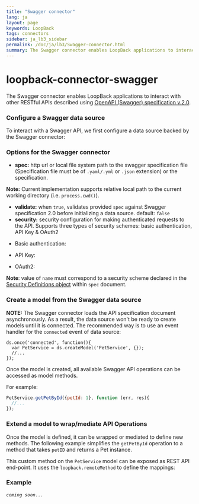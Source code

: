 ```yaml
---
title: "Swagger connector"
lang: ja
layout: page
keywords: LoopBack
tags: connectors
sidebar: ja_lb3_sidebar
permalink: /doc/ja/lb3/Swagger-connector.html
summary: The Swagger connector enables LoopBack applications to interact with other RESTful APIs described using the OpenAPI (Swagger) specification.
---
```


# loopback-connector-swagger

The Swagger connector enables LoopBack applications to interact with other RESTful APIs described using
[OpenAPI (Swagger) specification v.2.0](https://github.com/OAI/OpenAPI-Specification/blob/master/versions/2.0.md).

### Configure a Swagger data source

To interact with a Swagger API, we first configure a data source backed by the Swagger connector:

### Options for the Swagger connector

* **spec:** http url or local file system path to the swagger specification file (Specification file must be of `.yaml/.yml` or `.json` extension) or the specification.

**Note:** Current implementation supports relative local path to the current working directory (i.e. `process.cwd()`).

- **validate:** when `true`, validates provided `spec` against Swagger specification 2.0 before initializing a data source.
  default: `false`
- **security:** security configuration for making authenticated requests to the API.
  Supports three types of security schemes: basic authentication, API Key & OAuth2

* Basic authentication:

* API Key:

* OAuth2:

**Note**: value of `name` must correspond to a security scheme declared in the
[Security Definitions object](https://github.com/OAI/OpenAPI-Specification/blob/master/versions/2.0.md#security-definitions-object) within `spec` document.

### Create a model from the Swagger data source

**NOTE:** The Swagger connector loads the API specification document asynchronously.
As a result, the data source won't be ready to create models until it is connected.
The recommended way is to use an event handler for the `connected` event of data source:

```
ds.once('connected', function(){
  var PetService = ds.createModel('PetService', {});
  //...
});
```

Once the model is created, all available Swagger API operations can be accessed as model methods.

For example:

```javascript
PetService.getPetById({petId: 1}, function (err, res){
  //...
});
```

### Extend a model to wrap/mediate API Operations

Once the model is defined, it can be wrapped or mediated to define new methods.
The following example simplifies the `getPetById` operation to a method that takes `petID` and returns a Pet instance.

This custom method on the `PetService` model can be exposed as REST API end-point. It uses the `loopback.remoteMethod` to define the mappings:

### Example

_`coming soon...`_
